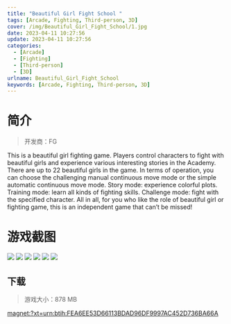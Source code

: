 ```yaml
---
title: "Beautiful Girl Fight School "
tags: [Arcade, Fighting, Third-person, 3D]
cover: /img/Beautiful_Girl_Fight_School/1.jpg
date: 2023-04-11 10:27:56
update: 2023-04-11 10:27:56
categories: 
  - [Arcade]
  - [Fighting]
  - [Third-person]
  - [3D]
urlname: Beautiful_Girl_Fight_School
keywords: [Arcade, Fighting, Third-person, 3D]
---
```

# 简介

> 开发商：FG

This is a beautiful girl fighting game.
Players control characters to fight with beautiful girls and experience various interesting stories in the Academy.
There are up to 22 beautiful girls in the game.
In terms of operation, you can choose the challenging manual continuous move mode or the simple automatic continuous move mode.
Story mode: experience colorful plots.
Training mode: learn all kinds of fighting skills.
Challenge mode: fight with the specified character.
All in all, for you who like the role of beautiful girl or fighting game, this is an independent game that can’t be missed!

# 游戏截图

![](/img/Beautiful_Girl_Fight_School/2.jpg)
![](/img/Beautiful_Girl_Fight_School/3.jpg)
![](/img/Beautiful_Girl_Fight_School/4.jpg)
![](/img/Beautiful_Girl_Fight_School/5.jpg)
![](/img/Beautiful_Girl_Fight_School/6.jpg)
![](/img/Beautiful_Girl_Fight_School/7.jpg)


## 下载

> 游戏大小：878 MB

[magnet:?xt=urn:btih:FEA6EE53D66113BDAD96DF9997AC452D736BA66A](magnet:?xt=urn:btih:FEA6EE53D66113BDAD96DF9997AC452D736BA66A)